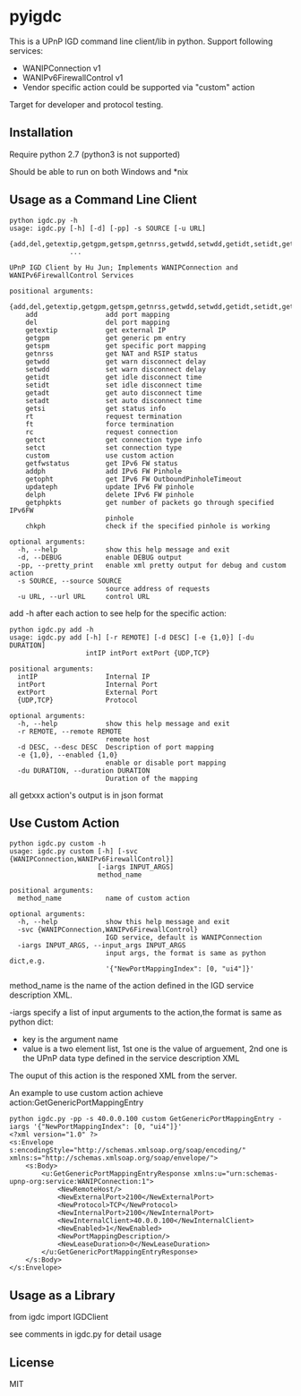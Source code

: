 # pyigdc

This is a UPnP IGD command line client/lib in python.
Support following services:

* WANIPConnection v1
* WANIPv6FirewallControl v1
* Vendor specific action could be supported via "custom" action



Target for developer and protocol testing.

## Installation

Require python 2.7 (python3 is not supported)

Should be able to run on both Windows and *nix

## Usage as a Command Line Client

```
python igdc.py -h
usage: igdc.py [-h] [-d] [-pp] -s SOURCE [-u URL]
               {add,del,getextip,getgpm,getspm,getnrss,getwdd,setwdd,getidt,setidt,getadt,setadt,getsi,rt,ft,rc,getct,setct,custom,getfwstatus,addph,getopht,updateph,delph,getphpkts,chkph}
               ...

UPnP IGD Client by Hu Jun; Implements WANIPConnection and
WANIPv6FirewallControl Services

positional arguments:
  {add,del,getextip,getgpm,getspm,getnrss,getwdd,setwdd,getidt,setidt,getadt,setadt,getsi,rt,ft,rc,getct,setct,custom,getfwstatus,addph,getopht,updateph,delph,getphpkts,chkph}
    add                 add port mapping
    del                 del port mapping
    getextip            get external IP
    getgpm              get generic pm entry
    getspm              get specific port mapping
    getnrss             get NAT and RSIP status
    getwdd              get warn disconnect delay
    setwdd              set warn disconnect delay
    getidt              get idle disconnect time
    setidt              set idle disconnect time
    getadt              get auto disconnect time
    setadt              set auto disconnect time
    getsi               get status info
    rt                  request termination
    ft                  force termination
    rc                  request connection
    getct               get connection type info
    setct               set connection type
    custom              use custom action
    getfwstatus         get IPv6 FW status
    addph               add IPv6 FW Pinhole
    getopht             get IPv6 FW OutboundPinholeTimeout
    updateph            update IPv6 FW pinhole
    delph               delete IPv6 FW pinhole
    getphpkts           get number of packets go through specified IPv6FW
                        pinhole
    chkph               check if the specified pinhole is working

optional arguments:
  -h, --help            show this help message and exit
  -d, --DEBUG           enable DEBUG output
  -pp, --pretty_print   enable xml pretty output for debug and custom action
  -s SOURCE, --source SOURCE
                        source address of requests
  -u URL, --url URL     control URL
```
add -h after each action to see help for the specific action:
```
python igdc.py add -h
usage: igdc.py add [-h] [-r REMOTE] [-d DESC] [-e {1,0}] [-du DURATION]
                   intIP intPort extPort {UDP,TCP}

positional arguments:
  intIP                 Internal IP
  intPort               Internal Port
  extPort               External Port
  {UDP,TCP}             Protocol

optional arguments:
  -h, --help            show this help message and exit
  -r REMOTE, --remote REMOTE
                        remote host
  -d DESC, --desc DESC  Description of port mapping
  -e {1,0}, --enabled {1,0}
                        enable or disable port mapping
  -du DURATION, --duration DURATION
                        Duration of the mapping
```
all getxxx action's output is in json format

## Use Custom Action
```
python igdc.py custom -h
usage: igdc.py custom [-h] [-svc {WANIPConnection,WANIPv6FirewallControl}]
                      [-iargs INPUT_ARGS]
                      method_name

positional arguments:
  method_name           name of custom action

optional arguments:
  -h, --help            show this help message and exit
  -svc {WANIPConnection,WANIPv6FirewallControl}
                        IGD service, default is WANIPConnection
  -iargs INPUT_ARGS, --input_args INPUT_ARGS
                        input args, the format is same as python dict,e.g.
                        '{"NewPortMappingIndex": [0, "ui4"]}'
```
method_name is the name of the action defined in the IGD service description XML.

-iargs specify a list of input arguments to the action,the format  is same as python dict:
*  key is the argument name
*  value is a two element list, 1st one is the value of arguement, 2nd one is the UPnP data type defined in the service description XML

The ouput of this action is the responed XML from the server.

An example to use custom action achieve action:GetGenericPortMappingEntry
```
python igdc.py -pp -s 40.0.0.100 custom GetGenericPortMappingEntry -iargs '{"NewPortMappingIndex": [0, "ui4"]}'
<?xml version="1.0" ?>
<s:Envelope s:encodingStyle="http://schemas.xmlsoap.org/soap/encoding/" xmlns:s="http://schemas.xmlsoap.org/soap/envelope/">
	<s:Body>
		<u:GetGenericPortMappingEntryResponse xmlns:u="urn:schemas-upnp-org:service:WANIPConnection:1">
			<NewRemoteHost/>
			<NewExternalPort>2100</NewExternalPort>
			<NewProtocol>TCP</NewProtocol>
			<NewInternalPort>2100</NewInternalPort>
			<NewInternalClient>40.0.0.100</NewInternalClient>
			<NewEnabled>1</NewEnabled>
			<NewPortMappingDescription/>
			<NewLeaseDuration>0</NewLeaseDuration>
		</u:GetGenericPortMappingEntryResponse>
	</s:Body>
</s:Envelope>
```



## Usage as a Library
from igdc import IGDClient

see comments in igdc.py for detail usage



## License
MIT
